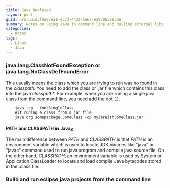 ```yaml
---
title: Java Realated
layout: post
guid: urn:uuid:fbe03ea1-ec73-4433-ba6a-e3070b3895de
summary: Notes on using Java in command line and calling external libs
categories:
  - notes
tags:
  - Linux
  - Java
---
```


### java.lang.ClassNotFoundException or java.lang.NoClassDefFoundError
This usually means the class which you are trying to run was no found in the *classpath*.
You need to add the class or .jar file which contains this class into the java *classpath**. 
For example, when you are runing a single java class from the command line, you need add the dot (.).
```
    java -cp . YourSingleClass
    #if runing a class from a jar file
    java org.somepackage.SomeClass -cp myJarWithSomeClass.jar
```

#### PATH and CLASSPATH in Java[>](http://www.java67.com/2012/08/what-is-path-and-classpath-in-java-difference.html)
The main difference between *PATH* and *CLASSPATH* is that *PATH* is an environment variable which is used to locate JDK binaries like "java" or "javac" 
command used to run java program and compile java source file. On the other hand, *CLASSPATH*, an environment variable is used by System or 
Application ClassLoader to locate and load compile Java bytecodes stored in the .class file.


### Build and run eclipse java projects from the command line
